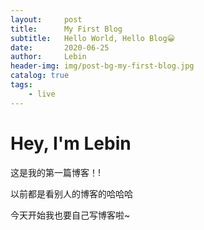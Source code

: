 ```yaml
---
layout:     post                    
title:      My First Blog           
subtitle:   Hello World, Hello Blog😀 
date:       2020-06-25              
author:     Lebin                     
header-img: img/post-bg-my-first-blog.jpg
catalog: true                       
tags:                               
    - live
---
```


# Hey, I'm Lebin
   
这是我的第一篇博客！!

以前都是看别人的博客的哈哈哈

今天开始我也要自己写博客啦~